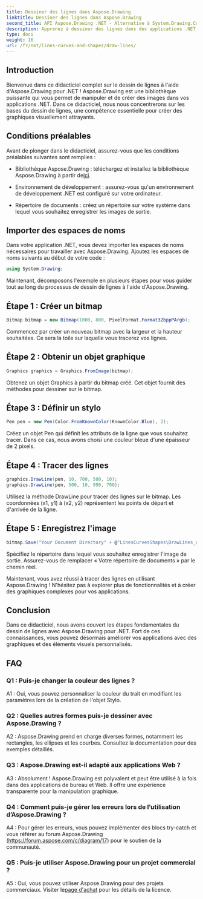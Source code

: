 ```yaml
---
title: Dessiner des lignes dans Aspose.Drawing
linktitle: Dessiner des lignes dans Aspose.Drawing
second_title: API Aspose.Drawing .NET - Alternative à System.Drawing.Common
description: Apprenez à dessiner des lignes dans des applications .NET avec Aspose.Drawing. Ce didacticiel étape par étape vous guide tout au long du processus pour obtenir des graphismes époustouflants.
type: docs
weight: 16
url: /fr/net/lines-curves-and-shapes/draw-lines/
---
```

## Introduction

Bienvenue dans ce didacticiel complet sur le dessin de lignes à l'aide d'Aspose.Drawing pour .NET ! Aspose.Drawing est une bibliothèque puissante qui vous permet de manipuler et de créer des images dans vos applications .NET. Dans ce didacticiel, nous nous concentrerons sur les bases du dessin de lignes, une compétence essentielle pour créer des graphiques visuellement attrayants.

## Conditions préalables

Avant de plonger dans le didacticiel, assurez-vous que les conditions préalables suivantes sont remplies :

-  Bibliothèque Aspose.Drawing : téléchargez et installez la bibliothèque Aspose.Drawing à partir de[ici](https://releases.aspose.com/drawing/net/).

- Environnement de développement : assurez-vous qu'un environnement de développement .NET est configuré sur votre ordinateur.

- Répertoire de documents : créez un répertoire sur votre système dans lequel vous souhaitez enregistrer les images de sortie.

## Importer des espaces de noms

Dans votre application .NET, vous devez importer les espaces de noms nécessaires pour travailler avec Aspose.Drawing. Ajoutez les espaces de noms suivants au début de votre code :

```csharp
using System.Drawing;
```

Maintenant, décomposons l'exemple en plusieurs étapes pour vous guider tout au long du processus de dessin de lignes à l'aide d'Aspose.Drawing.

## Étape 1 : Créer un bitmap

```csharp
Bitmap bitmap = new Bitmap(1000, 800, PixelFormat.Format32bppPArgb);
```

Commencez par créer un nouveau bitmap avec la largeur et la hauteur souhaitées. Ce sera la toile sur laquelle vous tracerez vos lignes.

## Étape 2 : Obtenir un objet graphique

```csharp
Graphics graphics = Graphics.FromImage(bitmap);
```

Obtenez un objet Graphics à partir du bitmap créé. Cet objet fournit des méthodes pour dessiner sur le bitmap.

## Étape 3 : Définir un stylo

```csharp
Pen pen = new Pen(Color.FromKnownColor(KnownColor.Blue), 2);
```

Créez un objet Pen qui définit les attributs de la ligne que vous souhaitez tracer. Dans ce cas, nous avons choisi une couleur bleue d'une épaisseur de 2 pixels.

## Étape 4 : Tracer des lignes

```csharp
graphics.DrawLine(pen, 10, 700, 500, 10);
graphics.DrawLine(pen, 500, 10, 990, 700);
```

Utilisez la méthode DrawLine pour tracer des lignes sur le bitmap. Les coordonnées (x1, y1) à (x2, y2) représentent les points de départ et d'arrivée de la ligne.

## Étape 5 : Enregistrez l'image

```csharp
bitmap.Save("Your Document Directory" + @"LinesCurvesShapes\DrawLines_out.png");
```

Spécifiez le répertoire dans lequel vous souhaitez enregistrer l'image de sortie. Assurez-vous de remplacer « Votre répertoire de documents » par le chemin réel.

Maintenant, vous avez réussi à tracer des lignes en utilisant Aspose.Drawing ! N'hésitez pas à explorer plus de fonctionnalités et à créer des graphiques complexes pour vos applications.

## Conclusion

Dans ce didacticiel, nous avons couvert les étapes fondamentales du dessin de lignes avec Aspose.Drawing pour .NET. Fort de ces connaissances, vous pouvez désormais améliorer vos applications avec des graphiques et des éléments visuels personnalisés.

## FAQ

### Q1 : Puis-je changer la couleur des lignes ?

A1 : Oui, vous pouvez personnaliser la couleur du trait en modifiant les paramètres lors de la création de l'objet Stylo.

### Q2 : Quelles autres formes puis-je dessiner avec Aspose.Drawing ?

A2 : Aspose.Drawing prend en charge diverses formes, notamment les rectangles, les ellipses et les courbes. Consultez la documentation pour des exemples détaillés.

### Q3 : Aspose.Drawing est-il adapté aux applications Web ?

A3 : Absolument ! Aspose.Drawing est polyvalent et peut être utilisé à la fois dans des applications de bureau et Web. Il offre une expérience transparente pour la manipulation graphique.

### Q4 : Comment puis-je gérer les erreurs lors de l’utilisation d’Aspose.Drawing ?

A4 : Pour gérer les erreurs, vous pouvez implémenter des blocs try-catch et vous référer au forum Aspose.Drawing (https://forum.aspose.com/c/diagram/17) pour le soutien de la communauté.

### Q5 : Puis-je utiliser Aspose.Drawing pour un projet commercial ?

 A5 : Oui, vous pouvez utiliser Aspose.Drawing pour des projets commerciaux. Visiter le[page d'achat](https://purchase.aspose.com/buy) pour les détails de la licence.